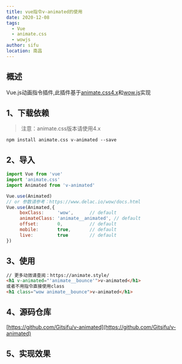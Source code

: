 ```yaml
---
title: vue指令v-animated的使用
date: 2020-12-08
tags:
  - Vue
  - animate.css
  - wowjs
author: sifu
location: 南昌
---
```


## 概述

Vue.js动画指令插件,此插件基于[animate.css4.x](https://animate.style/)和[wow.js](https://www.delac.io/wow/docs.html)实现

## 1、下载依赖

> 注意：animate.css版本请使用4.x

``` shell
npm install animate.css v-animated --save
```

## 2、导入
``` javascript
import Vue from 'vue'
import 'animate.css'
import Animated from 'v-animated'

Vue.use(Animated)
// or 参数请参考：https://www.delac.io/wow/docs.html
Vue.use(Animated,{
     boxClass:     'wow',      // default
     animateClass: 'animate__animated', // default
     offset:       0,          // default
     mobile:       true,       // default
     live:         true        // default
})
```
## 3、使用
``` html
// 更多动效请查阅：https://animate.style/
<h1 v-animated="'animate__bounce'">v-animated</h1>
或者不用指令直接使用class
<h1 class="wow animate__bounce">v-animated</h1>
```

## 4、源码仓库

[https://github.com/Gitsifu/v-animated](https://github.com/Gitsifu/v-animated)

## 5、实现效果

<ClientOnly>
  <v-animated></v-animated>
</ClientOnly>


<Vssue :title="$title" />
